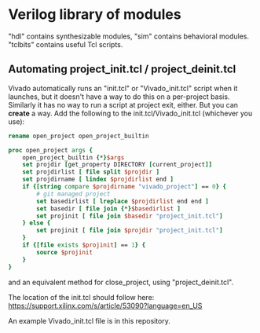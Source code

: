 # Verilog library of modules

"hdl" contains synthesizable modules, "sim" contains behavioral modules.
"tclbits" contains useful Tcl scripts.

## Automating project_init.tcl / project_deinit.tcl

Vivado automatically runs an "init.tcl" or "Vivado_init.tcl" script when it
launches, but it doesn't have a way to do this on a per-project basis.
Similarly it has no way to run a script at project exit, either.
But you can **create** a way. Add the following to the init.tcl/Vivado_init.tcl
(whichever you use):

```tcl
rename open_project open_project_builtin

proc open_project args {
    open_project_builtin {*}$args
    set projdir [get_property DIRECTORY [current_project]]
    set projdirlist [ file split $projdir ]
    set projdirname [ lindex $projdirlist end ]
    if {[string compare $projdirname "vivado_project"] == 0} {
        # git managed project
        set basedirlist [ lreplace $projdirlist end end ]
        set basedir [ file join {*}$basedirlist ]
        set projinit [ file join $basedir "project_init.tcl"]
    } else {
        set projinit [ file join $projdir "project_init.tcl"]
    }
    if {[file exists $projinit] == 1} {
        source $projinit
    }
}
```

and an equivalent method for close_project, using "project_deinit.tcl".

The location of the init.tcl should follow here:
https://support.xilinx.com/s/article/53090?language=en_US

An example Vivado_init.tcl file is in this repository.

